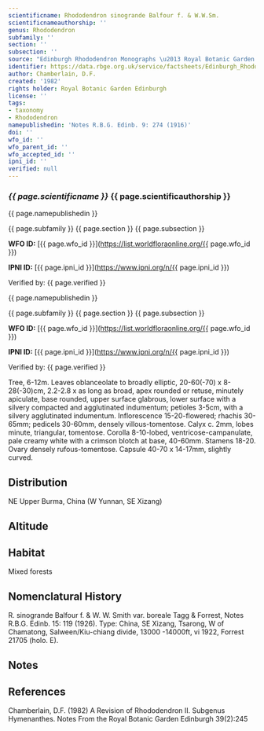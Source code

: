 ```yaml
---
scientificname: Rhododendron sinogrande Balfour f. & W.W.Sm.
scientificnameauthorship: ''
genus: Rhododendron
subfamily: ''
section: ''
subsection: ''
source: "Edinburgh Rhododendron Monographs \u2013 Royal Botanic Garden Edinburgh"
identifier: https://data.rbge.org.uk/service/factsheets/Edinburgh_Rhododendron_Monographs.xhtml
author: Chamberlain, D.F.
created: '1982'
rights holder: Royal Botanic Garden Edinburgh
license: ''
tags:
- taxonomy
- Rhododendron
namepublishedin: 'Notes R.B.G. Edinb. 9: 274 (1916)'
doi: ''
wfo_id: ''
wfo_parent_id: ''
wfo_accepted_id: ''
ipni_id: ''
verified: null
---
```

### _{{ page.scientificname }}_ {{ page.scientificauthorship }}
 {{ page.namepublishedin }}

{{ page.subfamily }} {{ page.section }} {{ page.subsection }}

**WFO ID:** [{{ page.wfo_id }}](https://list.worldfloraonline.org/{{ page.wfo_id }})

**IPNI ID:** [{{ page.ipni_id }}](https://www.ipni.org/n/{{ page.ipni_id }})

Verified by: {{ page.verified }}

 {{ page.namepublishedin }}

{{ page.subfamily }} {{ page.section }} {{ page.subsection }}

**WFO ID:** [{{ page.wfo_id }}](https://list.worldfloraonline.org/{{ page.wfo_id }})

**IPNI ID:** [{{ page.ipni_id }}](https://www.ipni.org/n/{{ page.ipni_id }})

Verified by: {{ page.verified }}



Tree, 6-12m. Leaves oblanceolate to broadly elliptic, 20-60(-70) x 8-28(-30)cm, 2.2-2.8 x as long as broad, apex rounded or retuse, minutely apiculate, base rounded, upper surface glabrous, lower surface with a silvery compacted and agglutinated indumentum; petioles 3-5cm, with a silvery agglutinated indumentum. Inflorescence 15-20-flowered; rhachis 30-65mm; pedicels 30-60mm, densely villous-tomentose. Calyx c. 2mm, lobes minute, triangular, tomentose. Corolla 8-10-lobed, ventricose-campanulate, pale creamy white with a crimson blotch at base, 40-60mm. Stamens 18-20. Ovary densely rufous-tomentose. Capsule 40-70 x 14-17mm, slightly curved.

## Distribution
NE Upper Burma, China (W Yunnan, SE Xizang)

## Altitude


## Habitat
Mixed forests

## Nomenclatural History
R. sinogrande Balfour f. & W. W. Smith var. boreale Tagg & Forrest, Notes R.B.G. Edinb. 15: 119 (1926). Type: China, SE Xizang, Tsarong, W of Chamatong, Salween/Kiu-chiang divide, 13000 -14000ft, vi 1922, Forrest 21705 (holo. E).
                       
## Notes


## References

Chamberlain, D.F. (1982) A Revision of Rhododendron II. Subgenus Hymenanthes. Notes From the Royal Botanic Garden Edinburgh 39(2):245
